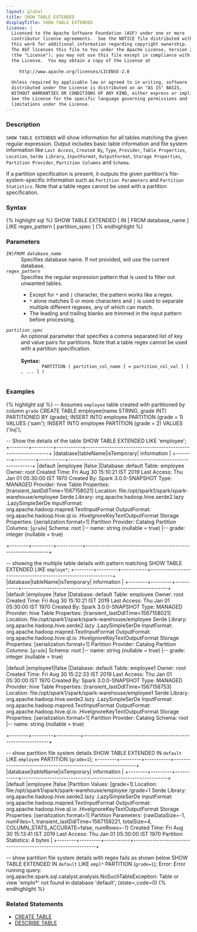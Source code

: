 ```yaml
---
layout: global
title: SHOW TABLE EXTENDED
displayTitle: SHOW TABLE EXTENDED
license: |
  Licensed to the Apache Software Foundation (ASF) under one or more
  contributor license agreements.  See the NOTICE file distributed with
  this work for additional information regarding copyright ownership.
  The ASF licenses this file to You under the Apache License, Version 2.0
  (the "License"); you may not use this file except in compliance with
  the License.  You may obtain a copy of the License at
 
     http://www.apache.org/licenses/LICENSE-2.0
 
  Unless required by applicable law or agreed to in writing, software
  distributed under the License is distributed on an "AS IS" BASIS,
  WITHOUT WARRANTIES OR CONDITIONS OF ANY KIND, either express or implied.
  See the License for the specific language governing permissions and
  limitations under the License.
---
```


### Description

`SHOW TABLE EXTENDED` will show information for all tables matching the given regular expression.
Output includes basic table information and file system information like `Last Access`, 
`Created By`, `Type`, `Provider`, `Table Properties`, `Location`, `Serde Library`, `InputFormat`, 
`OutputFormat`, `Storage Properties`, `Partition Provider`, `Partition Columns` and `Schema`.

If a partition specification is present, it outputs the given partition's file-system-specific 
information such as `Partition Parameters` and `Partition Statistics`. Note that a table regex 
cannot be used with a partition specification.

### Syntax

{% highlight sql %}
SHOW TABLE EXTENDED [ IN | FROM database_name ] LIKE regex_pattern
    [ partition_spec ]
{% endhighlight %}

### Parameters

<dl>
 <dt><code><em>IN|FROM database_name</em></code></dt>
  <dd>
    Specifies database name. If not provided, will use the current database.
  </dd>
  <dt><code><em>regex_pattern</em></code></dt>
  <dd>
    Specifies the regular expression pattern that is used to filter out unwanted tables.
    <ul>
       <li> Except for <code>*</code> and <code>|</code> character, the pattern works like a regex.</li>
       <li> <code>*</code> alone matches 0 or more characters and <code>|</code> is used to separate multiple different regexes,
             any of which can match. </li>
       <li> The leading and trailing blanks are trimmed in the input pattern before processing.</li>
    </ul>
  </dd>
  <dt><code><em>partition_spec</em></code></dt>
  <dd>
    An optional parameter that specifies a comma separated list of key and value pairs
    for partitions. Note that a table regex cannot be used with a partition specification.<br><br>
    <b>Syntax:</b>
      <code>
        PARTITION ( partition_col_name [ = partition_col_val ] [ , ... ] )
      </code>
  </dd>
</dl>

### Examples

{% highlight sql %}
-- Assumes `employee` table created with partitioned by column `grade`
CREATE TABLE employee(name STRING, grade INT) PARTITIONED BY (grade);
INSERT INTO employee PARTITION (grade = 1) VALUES ('sam');
INSERT INTO employee PARTITION (grade = 2) VALUES ('suj');

 -- Show the details of the table
SHOW TABLE EXTENDED LIKE 'employee';
  +--------+---------+-----------+--------------------------------------------------------------+
  |database|tableName|isTemporary|                         information                          |
  +--------+---------+-----------+--------------------------------------------------------------+
  |default |employee |false      |Database: default
                                  Table: employee
                                  Owner: root
                                  Created Time: Fri Aug 30 15:10:21 IST 2019
                                  Last Access: Thu Jan 01 05:30:00 IST 1970
                                  Created By: Spark 3.0.0-SNAPSHOT
                                  Type: MANAGED
                                  Provider: hive
                                  Table Properties: [transient_lastDdlTime=1567158021]
                                  Location: file:/opt/spark1/spark/spark-warehouse/employee
                                  Serde Library: org.apache.hadoop.hive.serde2.lazy   
                                  .LazySimpleSerDe
                                  InputFormat: org.apache.hadoop.mapred.TextInputFormat
                                  OutputFormat: org.apache.hadoop.hive.ql.io
                                  .HiveIgnoreKeyTextOutputFormat
                                  Storage Properties: [serialization.format=1]
                                  Partition Provider: Catalog
                                  Partition Columns: [`grade`]
                                  Schema: root
                                   |-- name: string (nullable = true)
                                   |-- grade: integer (nullable = true)
                                                                                                            
  +--------+---------+-----------+--------------------------------------------------------------+

-- showing the multiple table details with pattern matching
SHOW TABLE EXTENDED  LIKE `employe*`;
  +--------+---------+-----------+--------------------------------------------------------------+
  |database|tableName|isTemporary|                         information                          |
  +--------+---------+-----------+--------------------------------------------------------------+
  |default |employee |false      |Database: default
                                  Table: employee
                                  Owner: root
                                  Created Time: Fri Aug 30 15:10:21 IST 2019
                                  Last Access: Thu Jan 01 05:30:00 IST 1970
                                  Created By: Spark 3.0.0-SNAPSHOT
                                  Type: MANAGED
                                  Provider: hive
                                  Table Properties: [transient_lastDdlTime=1567158021]
                                  Location: file:/opt/spark1/spark/spark-warehouse/employee
                                  Serde Library: org.apache.hadoop.hive.serde2.lazy
                                  .LazySimpleSerDe
                                  InputFormat: org.apache.hadoop.mapred.TextInputFormat
                                  OutputFormat: org.apache.hadoop.hive.ql.io
                                  .HiveIgnoreKeyTextOutputFormat
                                  Storage Properties: [serialization.format=1]
                                  Partition Provider: Catalog
                                  Partition Columns: [`grade`]
                                  Schema: root
                                   |-- name: string (nullable = true)
                                   |-- grade: integer (nullable = true)
  
  |default |employee1|false      |Database: default
                                  Table: employee1
                                  Owner: root
                                  Created Time: Fri Aug 30 15:22:33 IST 2019
                                  Last Access: Thu Jan 01 05:30:00 IST 1970
                                  Created By: Spark 3.0.0-SNAPSHOT
                                  Type: MANAGED
                                  Provider: hive
                                  Table Properties: [transient_lastDdlTime=1567158753]
                                  Location: file:/opt/spark1/spark/spark-warehouse/employee1
                                  Serde Library: org.apache.hadoop.hive.serde2.lazy
                                  .LazySimpleSerDe
                                  InputFormat: org.apache.hadoop.mapred.TextInputFormat
                                  OutputFormat: org.apache.hadoop.hive.ql.io
                                  .HiveIgnoreKeyTextOutputFormat
                                  Storage Properties: [serialization.format=1]
                                  Partition Provider: Catalog
                                  Schema: root
                                   |-- name: string (nullable = true)
                                                                                                               
  +--------+---------+----------+---------------------------------------------------------------+
  
-- show partition file system details
SHOW TABLE EXTENDED  IN `default` LIKE `employee` PARTITION (`grade=1`);
  +--------+---------+-----------+--------------------------------------------------------------+
  |database|tableName|isTemporary|                         information                          | 
  +--------+---------+-----------+--------------------------------------------------------------+
  |default |employee |false      |Partition Values: [grade=1]
                                  Location: file:/opt/spark1/spark/spark-warehouse/employee
                                  /grade=1
                                  Serde Library: org.apache.hadoop.hive.serde2.lazy
                                  .LazySimpleSerDe
                                  InputFormat: org.apache.hadoop.mapred.TextInputFormat
                                  OutputFormat: org.apache.hadoop.hive.ql.io
                                  .HiveIgnoreKeyTextOutputFormat
                                  Storage Properties: [serialization.format=1]
                                  Partition Parameters: {rawDataSize=-1, numFiles=1, 
                                  transient_lastDdlTime=1567158221, totalSize=4, 
                                  COLUMN_STATS_ACCURATE=false, numRows=-1}
                                  Created Time: Fri Aug 30 15:13:41 IST 2019
                                  Last Access: Thu Jan 01 05:30:00 IST 1970
                                  Partition Statistics: 4 bytes
                                                                                                                                                                            |
  +--------+---------+-----------+--------------------------------------------------------------+

-- show partition file system details with regex fails as shown below
SHOW TABLE EXTENDED  IN `default` LIKE `empl*` PARTITION (`grade=1`);
  Error: Error running query: org.apache.spark.sql.catalyst.analysis.NoSuchTableException:
   Table or view 'emplo*' not found in database 'default'; (state=,code=0)
{% endhighlight %}

### Related Statements

 * [CREATE TABLE](sql-ref-syntax-ddl-create-table.html)
 * [DESCRIBE TABLE](sql-ref-syntax-aux-describe-table.html)
